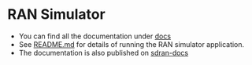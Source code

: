 # RAN Simulator
* You can find all the documentation under [docs](docs)
* See [README.md](docs/README.md) for details of running the RAN simulator application.
* The documentation is also published on [sdran-docs](https://docs.sd-ran.org/master/index.html)